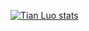 [![Tian Luo stats](https://github-readme-stats.vercel.app/api?username=fu-turer&include_all_commits=true&count_private=true&theme=cobalt)](https://github.com/fu-turer)
